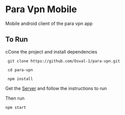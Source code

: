 # Para Vpn Mobile
Mobile android  client of the para vpn app 

## To Run

cCone the project and install dependencies

```
 git clone https://github.com/Osval-1/para-vpn.git

 cd para-vpn

 npm install

```
Get the [Server](https://github.com/Osval-1/para-vpn-api.git) and follow the instructions to run

Then run

```
npm start
```
